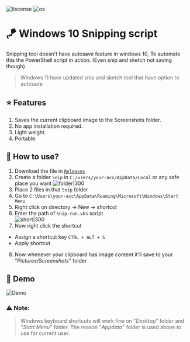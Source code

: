![liscense](https://img.shields.io/badge/Liscense-MIT-blue)
![os](https://img.shields.io/badge/OS-Windows-green)
# 🪁 Windows 10 Snipping script
Snipping tool doesn't have autosave feature in windows 10, To automate this the PowerShell script in action.
(Even snip and sketch not saving though)
> Windows 11 have updated snip and sketch tool that have option to autosave
## ⭐ Features
1. Saves the current clipboard image to the Screenshots folder.
2. No app installation required.
3. Light weight.
4. Portable.
## 🧧 How to use?
1. Download the file in [`Releases`](https://github.com/astrohexdev/windows-snip-script/releases)  
2. Create a folder `Snip` in `C:/users/your-acc/AppData/Local` or any safe place you want ![folder|300](https://i.imgur.com/109tLau.png)
3. Place 2 files in that `Snip` folder
4. Go to `C:\Users\your-acc\AppData\Roaming\Microsoft\Windows\Start Menu`
5. Right click on directory -> New -> shortcut
6. Enter the path of  `Snip-run.vbs` script  
![short|300](https://i.imgur.com/iee3kSh.png)  
7. Now right click the shortcut
  * Assign a shortcut key `CTRL + ALT + S`
  * Apply shortcut
8. Now whenever your clipboard has image content it'll save to your "_Pictures/Screenshots_" folder
## 🍭 Demo
![Demo](https://github.com/user-attachments/assets/b66e7229-b3de-43a1-83ec-fde57f90c3c9)
### ⚠ Note:
> Windows keyboard shortcuts will work fine on "_Desktop_" folder and "_Start Menu_" folder.
The reason "_Appdata_" folder is used above to use for current user.
